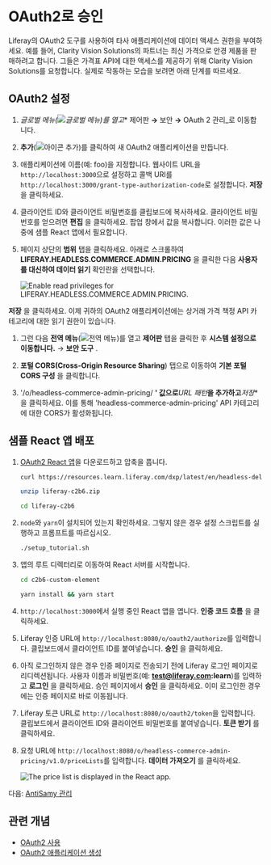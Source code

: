 # OAuth2로 승인

Liferay의 OAuth2 도구를 사용하여 타사 애플리케이션에 데이터 액세스 권한을 부여하세요. 예를 들어, Clarity Vision Solutions의 파트너는 최신 가격으로 안경 제품을 판매하려고 합니다. 그들은 가격표 API에 대한 액세스를 제공하기 위해 Clarity Vision Solutions를 요청합니다. 실제로 작동하는 모습을 보려면 아래 단계를 따르세요.

## OAuth2 설정

1. **글로벌 메뉴*(![글로벌 메뉴](../../../images/icon-applications-menu.png))를 열고** 제어판 **&rarr;** 보안 **&rarr;** OAuth 2 관리_로 이동합니다.

1. **추가**(![아이콘 추가](../../../images/icon-add.png))를 클릭하여 새 OAuth2 애플리케이션을 만듭니다.

1. 애플리케이션에 이름(예: foo)을 지정합니다. 웹사이트 URL을 `http://localhost:3000`으로 설정하고 콜백 URI를 `http://localhost:3000/grant-type-authorization-code`로 설정합니다. **저장** 을 클릭하세요.

1. 클라이언트 ID와 클라이언트 비밀번호를 클립보드에 복사하세요. 클라이언트 비밀번호를 얻으려면 **편집** 을 클릭하세요. 팝업 창에서 값을 복사합니다. 이러한 값은 나중에 샘플 React 앱에서 필요합니다.

1. 페이지 상단의 **범위** 탭을 클릭하세요. 아래로 스크롤하여 **LIFERAY.HEADLESS.COMMERCE.ADMIN.PRICING** 을 클릭한 다음 **사용자를 대신하여 데이터 읽기** 확인란을 선택합니다.

   ![Enable read privileges for LIFERAY.HEADLESS.COMMERCE.ADMIN.PRICING.](./authorizing-with-oauth2/images/01.png)

**저장** 을 클릭하세요. 이제 귀하의 OAuth2 애플리케이션에는 상거래 가격 책정 API 카테고리에 대한 읽기 권한이 있습니다.

1. 그런 다음 **전역 메뉴**(![전역 메뉴](../../../images/icon-applications-menu.png))를 열고 **제어판** 탭을 클릭한 후 **시스템 설정으로 이동합니다.** &rarr; **보안 도구** .

1. **포털 CORS(Cross-Origin Resource Sharing**) 탭으로 이동하여 **기본 포털 CORS 구성** 을 클릭합니다.

1. '/o/headless-commerce-admin-pricing/ **' 값으로***URL 패턴***을 추가하고***저장** 을 클릭하세요. 이를 통해 'headless-commerce-admin-pricing' API 카테고리에 대한 CORS가 활성화됩니다.

## 샘플 React 앱 배포

1. [OAuth2 React 앱](https://resources.learn.liferay.com/dxp/latest/en/headless-delivery/using-oauth2/liferay-c2b6.zip)을 다운로드하고 압축을 풉니다.

   ```bash
   curl https://resources.learn.liferay.com/dxp/latest/en/headless-delivery/using-oauth2/liferay-c2b6.zip -O
   ```

   ```bash
   unzip liferay-c2b6.zip
   ```

   ```bash
   cd liferay-c2b6
   ```

1. `node`와 `yarn`이 설치되어 있는지 확인하세요. 그렇지 않은 경우 설정 스크립트를 실행하고 프롬프트를 따르십시오.

   ```bash
   ./setup_tutorial.sh
   ```

1. 앱의 루트 디렉터리로 이동하여 React 서버를 시작합니다.

   ```bash
   cd c2b6-custom-element
   ```

   ```bash
   yarn install && yarn start
   ```

1. `http://localhost:3000`에서 실행 중인 React 앱을 엽니다. **인증 코드 흐름** 을 클릭하세요.

1. Liferay 인증 URL에 `http://localhost:8080/o/oauth2/authorize`를 입력합니다. 클립보드에서 클라이언트 ID를 붙여넣습니다. **승인** 을 클릭하세요.

1. 아직 로그인하지 않은 경우 인증 페이지로 전송되기 전에 Liferay 로그인 페이지로 리디렉션됩니다. 사용자 이름과 비밀번호(예: **test@liferay.com:learn**)를 입력하고 **로그인** 을 클릭하세요. 승인 페이지에서 **승인** 을 클릭하세요. 이미 로그인한 경우에는 인증 페이지로 바로 이동됩니다.

1. Liferay 토큰 URL로 `http://localhost:8080/o/oauth2/token`을 입력합니다. 클립보드에서 클라이언트 ID와 클라이언트 비밀번호를 붙여넣습니다. **토큰 받기** 를 클릭하세요.

1. 요청 URL에 `http://localhost:8080/o/headless-commerce-admin-pricing/v1.0/priceLists`를 입력합니다. **데이터 가져오기** 를 클릭하세요.

   ![The price list is displayed in the React app.](./authorizing-with-oauth2/images/02.png)

다음: [AntiSamy 관리](../managing-antisamy.md)

## 관련 개념

* [OAuth2 사용](https://learn.liferay.com/w/dxp/headless-delivery/using-oauth2)
* [OAuth2 애플리케이션 생성](https://learn.liferay.com/w/dxp/headless-delivery/using-oauth2/creating-oauth2-applications)
